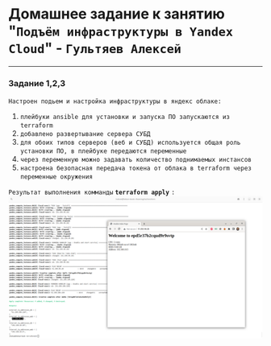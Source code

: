 # Домашнее задание к занятию "`Подъём инфраструктуры в Yandex Cloud`" - `Гультяев Алексей`

---

### Задание 1,2,3

`Настроен подьем и настройка инфраструктуры в яндекс облаке:`
1. `плейбуки ansible для установки и запуска ПО запускаются из terraform`
2. `добавлено развертывание сервера СУБД`
3. `для обоих типов серверов (веб и СУБД) используется общая роль установки ПО, в плейбуке передаются переменные `
4. `через переменную можно задавать количество поднимаемых инстансов`
5. `настроена безопасная передача токена от облака в terraform через переменные окружения`

`Результат выполнения комманды` **```terraform apply```** `:`
![Скриншот-1](https://github.com/hokum83/7-03/blob/main/img/terraform_apply.png)

